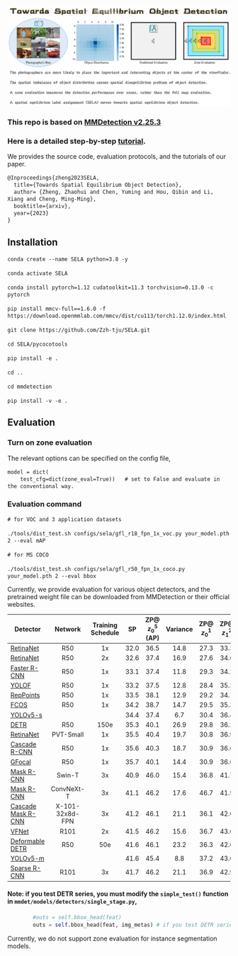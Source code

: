 <img src="flyleaf.png"/>

### This repo is based on [MMDetection v2.25.3](https://github.com/open-mmlab/mmdetection) 

### Here is a detailed step-by-step [tutorial](https://github.com/Zzh-tju/SELA/blob/main/tutorial.md).

We provides the source code, evaluation protocols, and the tutorials of our paper.

```
@Inproceedings{zheng2023SELA,
  title={Towards Spatial Equilibrium Object Detection},
  author= {Zheng, Zhaohui and Chen, Yuming and Hou, Qibin and Li, Xiang and Cheng, Ming-Ming},
  booktitle={arxiv},
  year={2023}
}
```


## Installation

```
conda create --name SELA python=3.8 -y

conda activate SELA

conda install pytorch=1.12 cudatoolkit=11.3 torchvision=0.13.0 -c pytorch

pip install mmcv-full==1.6.0 -f https://download.openmmlab.com/mmcv/dist/cu113/torch1.12.0/index.html

git clone https://github.com/Zzh-tju/SELA.git

cd SELA/pycocotools

pip install -e .

cd ..

cd mmdetection

pip install -v -e .
```

## Evaluation

### Turn on zone evaluation

The relevant options can be specified on the config file,

```
model = dict(
    test_cfg=dict(zone_eval=True))   # set to False and evaluate in the conventional way.
```

### Evaluation command

```
# for VOC and 3 application datasets

./tools/dist_test.sh configs/sela/gfl_r18_fpn_1x_voc.py your_model.pth 2 --eval mAP

# for MS COCO

./tools/dist_test.sh configs/sela/gfl_r50_fpn_1x_coco.py your_model.pth 2 --eval bbox
```

Currently, we provide evaluation for various object detectors, and the pretrained weight file can be downloaded from MMDetection or their official websites.

| Detector | Network | Training Schedule | SP | ZP@ $z_0^5$ (AP) | Variance | ZP@ $z_0^1$ | ZP@ $z_1^2$ | ZP@ $z_2^3$ | ZP@ $z_3^4$ | ZP@ $z_4^5$ |
|----------|:--------:|:--------:|:--------:|:--------:|:--------:|:--------:|:--------:|:--------:|:--------:|:--------:|
|[RetinaNet](https://github.com/open-mmlab/mmdetection/tree/master/configs/retinanet) | R50 | 1x | 32.0 | 36.5 | 14.8 | 27.3 | 33.3 | 35.5 | 34.5 | 39.2 |
|[RetinaNet](https://github.com/open-mmlab/mmdetection/tree/master/configs/retinanet) | R50 | 2x | 32.6 | 37.4 | 16.9 | 27.6 | 34.6 | 35.8 | 35.1 | 40.4 |
|[Faster R-CNN](https://github.com/open-mmlab/mmdetection/tree/master/configs/faster_rcnn) | R50 | 1x | 33.1 | 37.4 | 11.8 | 29.3 | 34.2 | 36.1 | 35.0 | 39.9 |
|[YOLOF](https://github.com/open-mmlab/mmdetection/tree/master/configs/yolof) | R50 | 1x | 33.2 | 37.5 | 12.8 | 28.4 | 35.2 | 36.6 | 35.3 | 39.2 |
|[RepPoints](https://github.com/open-mmlab/mmdetection/tree/master/configs/reppoints) | R50 | 1x | 33.5 | 38.1 | 12.9 | 29.2 | 34.7 | 36.7 | 35.6 | 40.3 |
|[FCOS](https://github.com/open-mmlab/mmdetection/tree/master/configs/fcos) | R50 | 1x | 34.2 | 38.7 | 14.7 | 29.5 | 35.3 | 38.0 | 36.7 | 41.1 |
|[YOLOv5-s](https://github.com/ultralytics/yolov5) | | | 34.4 | 37.4 | 6.7 | 30.4 | 36.4 | 37.5 | 35.5 | 37.0 |
|[DETR](https://github.com/open-mmlab/mmdetection/tree/master/configs/detr) | R50 | 150e | 35.3 | 40.1 | 26.9 | 29.8 | 36.2 | 39.8 | 39.1 | 45.7 |
|[RetinaNet](https://github.com/open-mmlab/mmdetection/tree/master/configs/pvt) | PVT-Small | 1x | 35.5 | 40.4 | 19.7 | 30.8 | 36.9 | 39.0 | 37.4 | 44.6 |
[Cascade R-CNN](https://github.com/open-mmlab/mmdetection/tree/master/configs/cascade_rcnn) | R50 | 1x | 35.6 | 40.3 | 18.7 | 30.9 | 36.6 | 39.2 | 38.6 | 44.2 |
|[GFocal](https://github.com/open-mmlab/mmdetection/tree/master/configs/gfl) | R50 | 1x | 35.7 | 40.1 | 14.4 | 30.9 | 36.6 | 39.2 | 38.6 | 44.2 |
[Mask R-CNN](https://github.com/open-mmlab/mmdetection/tree/master/configs/swin) | Swin-T | 3x | 40.9 | 46.0 | 15.4 | 36.8 | 41.7 | 44.1 | 43.5 | 49.0 |
|[Mask R-CNN](https://github.com/open-mmlab/mmdetection/tree/master/configs/convnext) | ConvNeXt-T | 3x | 41.1 | 46.2 | 17.6 | 46.7 | 41.9 | 44.5 | 43.6 | 49.7 |
|[Cascade Mask R-CNN](https://github.com/open-mmlab/mmdetection/tree/master/configs/cascade_rcnn) | X-101-32x8d-FPN | 3x | 41.2 | 46.1 | 21.1 | 36.1 | 42.0 | 44.8 | 45.9 | 49.9 |
|[VFNet](https://github.com/open-mmlab/mmdetection/tree/master/configs/vfnet) | R101 | 2x | 41.5 | 46.2 | 15.6 | 36.7 | 43.0 | 45.0 | 44.5 | 48.8 |
|[Deformable DETR](https://github.com/open-mmlab/mmdetection/tree/master/configs/deformable_detr) | R50 | 50e | 41.6 | 46.1 | 23.2 | 36.3 | 42.6 | 45.6 | 45.1 | 51.2|
|[YOLOv5-m](https://github.com/ultralytics/yolov5) | | | 41.6 | 45.4 | 8.8 | 37.2 | 43.0 | 45.6 | 44.1 | 44.8 |
|[Sparse R-CNN](https://github.com/open-mmlab/mmdetection/tree/master/configs/sparse_rcnn) | R101 | 3x | 41.7 | 46.2 | 21.1 | 36.9 | 42.9 | 44.9 | 44.7 | 51.3 |

  

#### Note: if you test DETR series, you must modify the `simple_test()` function in `mmdet/models/detectors/single_stage.py`,

```python
        #outs = self.bbox_head(feat)
        outs = self.bbox_head(feat, img_metas) # if you test DETR series
```

Currently, we do not support zone evaluation for instance segmentation models.

